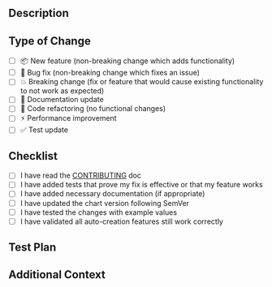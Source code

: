## Description
<!-- Provide a brief description of your changes -->

## Type of Change
<!-- Put an `x` in the boxes that apply -->

- [ ] 📦 New feature (non-breaking change which adds functionality)
- [ ] 🔧 Bug fix (non-breaking change which fixes an issue)
- [ ] 💥 Breaking change (fix or feature that would cause existing functionality to not work as expected)
- [ ] 📖 Documentation update
- [ ] 🧹 Code refactoring (no functional changes)
- [ ] ⚡ Performance improvement
- [ ] ✅ Test update

## Checklist
<!-- Put an `x` in the boxes that apply -->

- [ ] I have read the [CONTRIBUTING](../CONTRIBUTING.md) doc
- [ ] I have added tests that prove my fix is effective or that my feature works
- [ ] I have added necessary documentation (if appropriate)
- [ ] I have updated the chart version following SemVer
- [ ] I have tested the changes with example values
- [ ] I have validated all auto-creation features still work correctly

## Test Plan
<!-- Describe how you tested your changes -->

## Additional Context
<!-- Add any other context or screenshots about the PR here -->